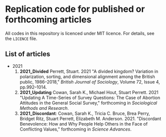 # Replication code for published or forthcoming articles

All codes in this repository is licenced under MIT licence. For details, see the `LICENCE` file.

## List of articles

- 2021
  1. **2021_Divided** Perrett, Stuart. 2021 "A divided kingdom? Variation in polarization, sorting, and dimensional alignment among the British public, 1986–2018," *British Journal of Sociology*, Volume 72, Issue 4, pp.992–1014.
  2. **2021_Updating** Cowan, Sarah K., Michael Hout, Stuart Perrett. 2021 "Updating A Time-Series of Survey Questions: The Case of Abortion Attitudes in the General Social Survey," forthcoming in *Sociological Methods and Research*.
  3. **2021_Discordant**: Cowan, Sarah K., Tricia C. Bruce, Brea Perry, Bridget Ritz, Stuart Perrett, Elizabeth M. Anderson. 2021. "Discordant Benevolence: How and Why People Help Others in the Face of Conflicting Values," forthcoming in *Science Advances*.
